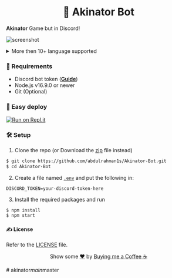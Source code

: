 <h1 align="center">🧞 Akinator Bot</h1>

**Akinator** Game but in Discord!

![screenshot](https://i.ibb.co/q7bHS7k/image.png)

<details>
<summary>More then 10+ language supported</summary>

![screenshot](https://i.ibb.co/hYWWnkc/image.png)
</details>

### 📌 Requirements

- Discord bot token ([**Guide**](https://discordjs.guide/preparations/setting-up-a-bot-application.html#creating-your-bot))
- Node.js v16.9.0 or newer
- Git (Optional)

### 🚀 Easy deploy

[![Run on Repl.it](https://replit.com/badge/github/abdulrahman1s/Akinator-Bot)](https://repl.it/github/abdulrahman1s/Akinator-Bot)

### 🛠️ Setup

1. Clone the repo (or Download the [zip](https://github.com/abdulrahman1s/Akinator-Bot/archive/refs/heads/master.zip) file instead)
```bash
$ git clone https://github.com/abdulrahman1s/Akinator-Bot.git
$ cd Akinator-Bot
```

2. Create a file named [`.env`](.env.example) and put the following in:
```
DISCORD_TOKEN=your-discord-token-here
```

3. Install the required packages and run

```bash
$ npm install
$ npm start
```

#### ✍️ License
Refer to the [LICENSE](LICENSE) file.

<!-- START template/donate.md -->
<div align="center">
    Show some <a href="https://quran.com/en/saba/39">❤️</a> by <a href="https://ko-fi.com/abdulrahman1s">Buying me a Coffee ☕</a>
</div>

<!-- END template/donate.md -->
#   a k i n a t o r _ m a i n _ m a s t e r  
 